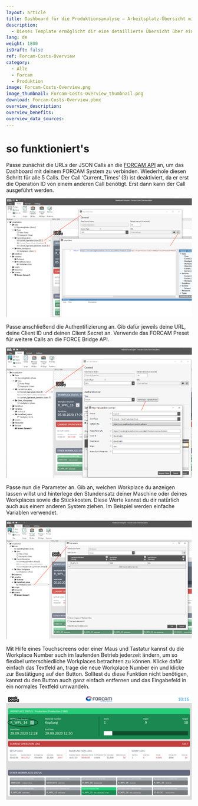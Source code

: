 ```yaml
---
layout: article
title: Dashboard für die Produktionsanalyse – Arbeitsplatz-Übersicht mit Anbindung an FORCAM FORCE™
description: 
  - Dieses Template ermöglicht dir eine detaillierte Übersicht über einen einzelnen Arbeitsplatz in der Produktion. Es verwendet eine Anbindung an FORCAM FORCE™, der IT-Plattform für das industrielle Internet der Dinge (IIoT) von FORCAM. Die Produktionsdaten, die du dir aus der FORCAM FORCE™ Bridge API ziehst, kannst du mit weiteren Parametern, wie hier dem  Stundensatz und Stückpreis, in Relation setzen. Dies dient nicht nur der Auftragsübersicht und dem Monitoring der aktuellen Operation, sondern gibt dir auch Transparenz über die resultierenden Kosten bzw. Fehlkosten, z.B. in Folge eines Maschinenausfalls. So unterstützt dich das Template bei der Prozessoptimierung in deiner Fertigung und trägt damit zu einer Verbesserung der Produktivität bei.
lang: de
weight: 1800
isDraft: false
ref: Forcam-Costs-Overview
category:
  - Alle
  - Forcam
  - Produktion
image: Forcam-Costs-Overview.png
image_thumbnail: Forcam-Costs-Overview_thumbnail.png
download: Forcam-Costs-Overview.pbmx
overview_description:
overview_benefits:
overview_data_sources:
---
```


# so funktioniert's

Passe zunächst die URLs der JSON Calls an die [FORCAM API](https://docs.forcebridge.io/) an, um das Dashboard mit deinem FORCAM System zu verbinden. Wiederhole diesen Schritt für alle 5 Calls. Der Call ‘Current_Times’ (3) ist deaktiviert, da er erst die Operation ID von einem anderen Call benötigt. Erst dann kann der Call ausgeführt werden.

![](img/forcam-call-url.png)

Passe anschließend die Authentifizierung an. Gib dafür jeweils deine URL, deine Client ID und deinen Client Secret an. Verwende das FORCAM Preset für weitere Calls an die FORCE Bridge API.

![](img/forcam-oauth-update.png)

Passe nun die Parameter an. Gib an, welchen Workplace du anzeigen lassen willst und hinterlege den Stundensatz deiner Maschine oder deines Workplaces sowie die Stückkosten. Diese Werte kannst du dir natürlich auch aus einem anderen System ziehen. Im Beispiel werden einfache Variablen verwendet.

![](img/forcam-workplace-and-prices.png)

Mit Hilfe eines Touchscreens oder einer Maus und Tastatur kannst du die Workplace Number auch im laufenden Betrieb jederzeit ändern, um so flexibel unterschiedliche Workplaces betrachten zu können. Klicke dafür einfach das Textfeld an, trage die neue Workplace Number ein und klicke zur Bestätigung auf den Button. Solltest du diese Funktion nicht benötigen, kannst du den Button auch ganz einfach entfernen und das Eingabefeld in ein normales Textfeld umwandeln.

![](img/forcam-cost-overview-live-edit.png)
